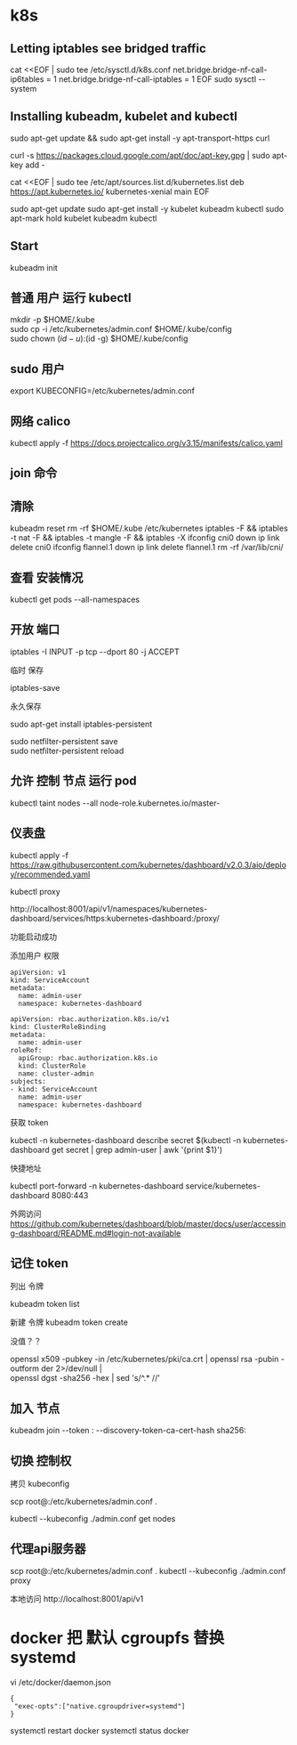 # k8s

## Letting iptables see bridged traffic

cat <<EOF | sudo tee /etc/sysctl.d/k8s.conf
net.bridge.bridge-nf-call-ip6tables = 1
net.bridge.bridge-nf-call-iptables = 1
EOF
sudo sysctl --system


## Installing kubeadm, kubelet and kubectl 

sudo apt-get update && sudo apt-get install -y apt-transport-https curl

curl -s https://packages.cloud.google.com/apt/doc/apt-key.gpg | sudo apt-key add -

cat <<EOF | sudo tee /etc/apt/sources.list.d/kubernetes.list
deb https://apt.kubernetes.io/ kubernetes-xenial main
EOF

sudo apt-get update
sudo apt-get install -y kubelet kubeadm kubectl
sudo apt-mark hold kubelet kubeadm kubectl

## Start



kubeadm init

## 普通 用户 运行 kubectl
  mkdir -p $HOME/.kube  
  sudo cp -i /etc/kubernetes/admin.conf $HOME/.kube/config  
  sudo chown $(id -u):$(id -g) $HOME/.kube/config  
 
##  sudo 用户
export KUBECONFIG=/etc/kubernetes/admin.conf
 

##   网络 calico
kubectl apply -f https://docs.projectcalico.org/v3.15/manifests/calico.yaml

##  join 命令 


## 清除


kubeadm reset
rm -rf $HOME/.kube /etc/kubernetes
iptables -F && iptables -t nat -F && iptables -t mangle -F && iptables -X
ifconfig cni0 down
ip link delete cni0
ifconfig flannel.1 down
ip link delete flannel.1
rm -rf /var/lib/cni/

##  查看 安装情况


kubectl get pods --all-namespaces




## 开放 端口

iptables -I INPUT -p tcp --dport 80 -j ACCEPT

临时 保存 

iptables-save

永久保存

sudo apt-get install iptables-persistent


sudo netfilter-persistent save  
sudo netfilter-persistent reload



## 允许 控制 节点 运行 pod
kubectl taint nodes --all node-role.kubernetes.io/master-


## 仪表盘

kubectl apply -f https://raw.githubusercontent.com/kubernetes/dashboard/v2.0.3/aio/deploy/recommended.yaml

kubectl proxy

http://localhost:8001/api/v1/namespaces/kubernetes-dashboard/services/https:kubernetes-dashboard:/proxy/

功能启动成功

添加用户 权限
```
apiVersion: v1
kind: ServiceAccount
metadata:
  name: admin-user
  namespace: kubernetes-dashboard

apiVersion: rbac.authorization.k8s.io/v1
kind: ClusterRoleBinding
metadata:
  name: admin-user
roleRef:
  apiGroup: rbac.authorization.k8s.io
  kind: ClusterRole
  name: cluster-admin
subjects:
- kind: ServiceAccount
  name: admin-user
  namespace: kubernetes-dashboard
```

获取 token

kubectl -n kubernetes-dashboard describe secret $(kubectl -n kubernetes-dashboard get secret | grep admin-user | awk '{print $1}')



快捷地址

kubectl port-forward -n kubernetes-dashboard service/kubernetes-dashboard 8080:443

外网访问 
https://github.com/kubernetes/dashboard/blob/master/docs/user/accessing-dashboard/README.md#login-not-available
## 记住 token

列出 令牌

kubeadm token list

新建 令牌
kubeadm token create

没值？？

openssl x509 -pubkey -in /etc/kubernetes/pki/ca.crt | openssl rsa -pubin -outform der 2>/dev/null | \
   openssl dgst -sha256 -hex | sed 's/^.* //'




## 加入 节点 

kubeadm join --token <token> <control-plane-host>:<control-plane-port> --discovery-token-ca-cert-hash sha256:<hash>






## 切换 控制权

拷贝 kubeconfig




scp root@<control-plane-host>:/etc/kubernetes/admin.conf .

kubectl --kubeconfig ./admin.conf get nodes

## 代理api服务器

scp root@<control-plane-host>:/etc/kubernetes/admin.conf .
kubectl --kubeconfig ./admin.conf proxy

 本地访问
http://localhost:8001/api/v1






# docker 把 默认 cgroupfs 替换 systemd

vi /etc/docker/daemon.json

```
{
 "exec-opts":["native.cgroupdriver=systemd"]
}
```


systemctl restart docker
systemctl status docker


